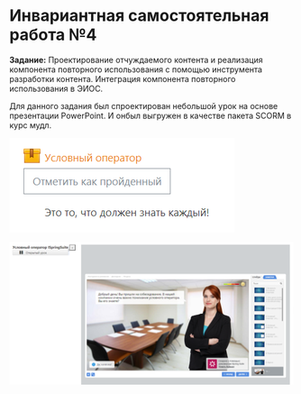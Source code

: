 # Инвариантная самостоятельная работа №4

**Задание:** Проектирование отчуждаемого контента и реализация компонента повторного использования с помощью инструмента разработки контента. Интеграция компонента повторного использования в ЭИОС.

Для данного задания был спроектирован небольшой урок на основе презентации PowerPoint. И онбыл выгружен в качестве пакета SCORM в курс мудл.

![SCORM в Moodle](isr4.1.png)

![SCORM в Moodle](../lr/lr3-preview1.png)
